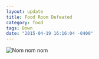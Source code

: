 ```yaml
---
layout: update
title: Food Room Defeated
category: food
tags: Down
date: "2015-04-19 16:16:04 -0400"
---
```


![Nom nom nom](http://i.imgur.com/Sgrq0Vg.jpg)
